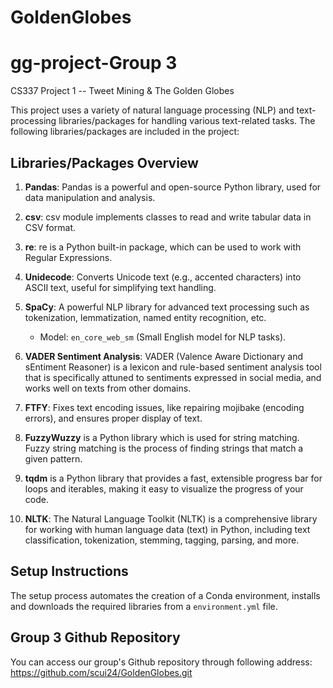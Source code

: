 # GoldenGlobes
# gg-project-Group 3
 
CS337 Project 1 -- Tweet Mining & The Golden Globes 

This project uses a variety of natural language processing (NLP) and text-processing libraries/packages for handling various text-related tasks. The following libraries/packages are included in the project:

## Libraries/Packages Overview
1. **Pandas**: Pandas is a powerful and open-source Python library, used for data manipulation and analysis.
   
2. **csv**: csv module implements classes to read and write tabular data in CSV format.
   
3. **re**: re is a Python built-in package, which can be used to work with Regular Expressions.
   
4. **Unidecode**: Converts Unicode text (e.g., accented characters) into ASCII text, useful for simplifying text handling.
   
5. **SpaCy**: A powerful NLP library for advanced text processing such as tokenization, lemmatization, named entity recognition, etc.
    - Model: `en_core_web_sm` (Small English model for NLP tasks).
      
6. **VADER Sentiment Analysis**: VADER (Valence Aware Dictionary and sEntiment Reasoner) is a lexicon and rule-based sentiment analysis tool that is specifically attuned to sentiments expressed in social media, and works well on texts from other domains.
   
7. **FTFY**: Fixes text encoding issues, like repairing mojibake (encoding errors), and ensures proper display of text.
   
8. **FuzzyWuzzy** is a Python library which is used for string matching. Fuzzy string matching is the process of finding strings that match a given pattern.
   
9.  **tqdm** is a Python library that provides a fast, extensible progress bar for loops and iterables, making it easy to visualize the progress of your code.
   
10. **NLTK**: The Natural Language Toolkit (NLTK) is a comprehensive library for working with human language data (text) in Python, including text classification, tokenization, stemming, tagging, parsing, and more.


## Setup Instructions

The setup process automates the creation of a Conda environment, installs and downloads the required libraries from a `environment.yml` file. 

## Group 3 Github Repository
 You can access our group's Github repository through following address: https://github.com/scui24/GoldenGlobes.git
 









